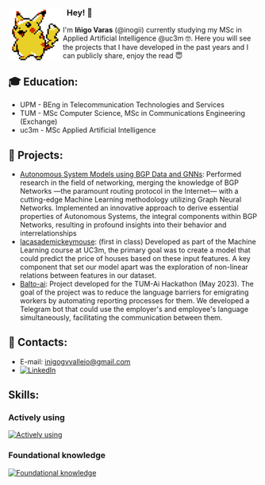 <div>
    <img width="110" align="left" src='https://github.com/inogii/inogii/blob/main/pikachu.gif'/>
    <h3>&nbsp; Hey! 👋</h3>
</div>

I'm **Iñigo Varas** (@inogii) currently studying my MSc in Applied Artificial Intelligence @uc3m 🤓. Here you will see the projects that I have developed in the past years and I can publicly share, enjoy the read 😇

## 🎓 Education:
- UPM - BEng in Telecommunication Technologies and Services
- TUM - MSc Computer Science, MSc in Communications Engineering (Exchange)
- uc3m - MSc Applied Artificial Intelligence

## 📌 Projects:
- [Autonomous System Models using BGP Data and GNNs](https://github.com/inogii/bthesis): Performed research in the field of networking, merging the knowledge of BGP Networks —the paramount routing protocol in the Internet— with a cutting-edge Machine Learning methodology utilizing Graph Neural Networks. Implemented an innovative approach to derive essential properties of Autonomous Systems, the integral components within BGP Networks, resulting in profound insights into their behavior and interrelationships
- [lacasademickeymouse](https://github.com/inogii/lacasademickeymouse): (first in class) Developed as part of the Machine Learning course at UC3m, the primary goal was to create a model that could predict the price of houses based on these input features. A key component that set our model apart was the exploration of non-linear relations between features in our dataset. 
- [Balto-ai](https://devpost.com/software/balto-ai?ref_content=user-portfolio&ref_feature=in_progress): Project developed for the TUM-Ai Hackathon (May 2023). The goal of the project was to reduce the language barriers for emigrating workers by automating reporting processes for them. We developed a Telegram bot that could use the employer's and employee's language simultaneously, facilitating the communication between them.

## 📢 Contacts:
- E-mail: inigogvvallejo@gmail.com
-  [![LinkedIn](https://img.shields.io/badge/LinkedIn-blue)](https://www.linkedin.com/in/inigo-varas/)
## Skills:
### Actively using
[![Actively using](https://skillicons.dev/icons?i=py,pytorch,tensorflow,fastapi,linux,bash,docker,kubernetes,git,github,vscode)](https://skillicons.dev)
### Foundational knowledge
[![Foundational knowledge](https://skillicons.dev/icons?i=c,matlab,java,javascript,html,css,bootstrap,nodejs,express,vim)](https://skillicons.dev)

